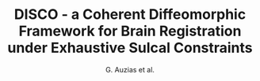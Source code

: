 ---
cat: gaia
subcat: architecture
bestof: false
author: G. Auzias et al.
title: DISCO - a Coherent Diffeomorphic Framework for Brain Registration under Exhaustive Sulcal Constraints
year: 2009
type: misc
---
